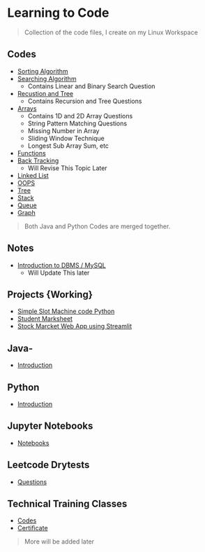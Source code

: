 # Learning to Code

> Collection of the code files, I create on my Linux Workspace

## Codes

- [Sorting Algorithm](Sorting)
- [Searching Algorithm](Searching)
    - Contains Linear and Binary Search Question
- [Recustion and Tree](RecursionAndTree)
    - Contains Recursion and Tree Questions
- [Arrays](Arrays)
    - Contains 1D and 2D Array Questions
    - String Pattern Matching Questions
    - Missing Number in Array
    - Sliding Window Technique
    - Longest Sub Array Sum, etc
- [Functions](Functions)
- [Back Tracking](BackTracking)
    - Will Revise This Topic Later
- [Linked List](Linked_List)
- [OOPS](OOPS)
- [Tree](Tree)
- [Stack](Stack)
- [Queue](Queue)
- [Graph](Graph)

> Both Java and Python Codes are merged together.

## Notes
- [Introduction to DBMS / MySQL](DBMS)
    - Will Update This later

## Projects {Working}

- [Simple Slot Machine code Python](Projects/SlotMachine.py)
- [Student Marksheet](OOPS/StudentMarkSheet.java)
- [Stock Marcket Web App using Streamlit](Projects/StockPriceWebApp.py)

## Java-

- [Introduction](HelloJava.java)

## Python

- [Introduction](HelloPython.py)

## Jupyter Notebooks

- [Notebooks](Jupyter_Notebooks)

## Leetcode Drytests

- [Questions](Leetcode)

## Technical Training Classes

- [Codes](Technical_Training)
- [Certificate](Certificates)

> More will be added later